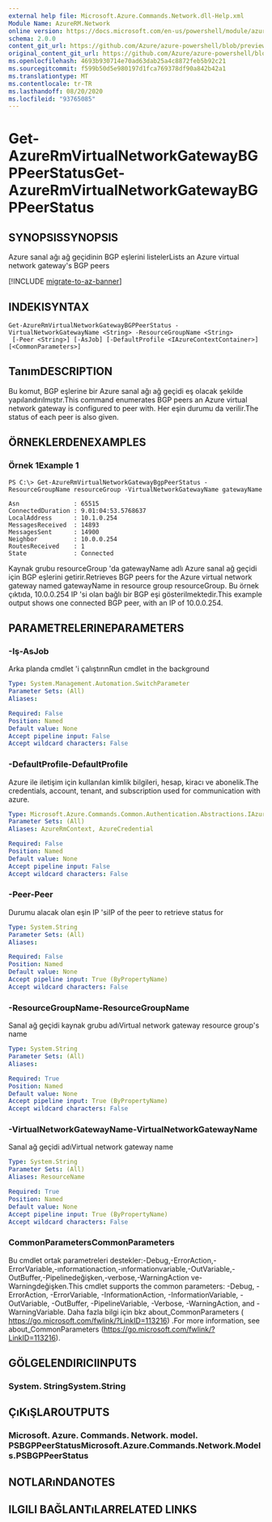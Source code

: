 ```yaml
---
external help file: Microsoft.Azure.Commands.Network.dll-Help.xml
Module Name: AzureRM.Network
online version: https://docs.microsoft.com/en-us/powershell/module/azurerm.network/get-azurermvirtualnetworkgatewaybgppeerstatus
schema: 2.0.0
content_git_url: https://github.com/Azure/azure-powershell/blob/preview/src/ResourceManager/Network/Commands.Network/help/Get-AzureRmVirtualNetworkGatewayBGPPeerStatus.md
original_content_git_url: https://github.com/Azure/azure-powershell/blob/preview/src/ResourceManager/Network/Commands.Network/help/Get-AzureRmVirtualNetworkGatewayBGPPeerStatus.md
ms.openlocfilehash: 4693b930714e70ad63dab25a4c8872feb5b92c21
ms.sourcegitcommit: f599b50d5e980197d1fca769378df90a842b42a1
ms.translationtype: MT
ms.contentlocale: tr-TR
ms.lasthandoff: 08/20/2020
ms.locfileid: "93765085"
---
```

# <span data-ttu-id="99fda-101">Get-AzureRmVirtualNetworkGatewayBGPPeerStatus</span><span class="sxs-lookup"><span data-stu-id="99fda-101">Get-AzureRmVirtualNetworkGatewayBGPPeerStatus</span></span>

## <span data-ttu-id="99fda-102">SYNOPSIS</span><span class="sxs-lookup"><span data-stu-id="99fda-102">SYNOPSIS</span></span>
<span data-ttu-id="99fda-103">Azure sanal ağı ağ geçidinin BGP eşlerini listeler</span><span class="sxs-lookup"><span data-stu-id="99fda-103">Lists an Azure virtual network gateway's BGP peers</span></span>

[!INCLUDE [migrate-to-az-banner](../../includes/migrate-to-az-banner.md)]

## <span data-ttu-id="99fda-104">INDEKI</span><span class="sxs-lookup"><span data-stu-id="99fda-104">SYNTAX</span></span>

```
Get-AzureRmVirtualNetworkGatewayBGPPeerStatus -VirtualNetworkGatewayName <String> -ResourceGroupName <String>
 [-Peer <String>] [-AsJob] [-DefaultProfile <IAzureContextContainer>] [<CommonParameters>]
```

## <span data-ttu-id="99fda-105">Tanım</span><span class="sxs-lookup"><span data-stu-id="99fda-105">DESCRIPTION</span></span>
<span data-ttu-id="99fda-106">Bu komut, BGP eşlerine bir Azure sanal ağı ağ geçidi eş olacak şekilde yapılandırılmıştır.</span><span class="sxs-lookup"><span data-stu-id="99fda-106">This command enumerates BGP peers an Azure virtual network gateway is configured to peer with.</span></span> <span data-ttu-id="99fda-107">Her eşin durumu da verilir.</span><span class="sxs-lookup"><span data-stu-id="99fda-107">The status of each peer is also given.</span></span>

## <span data-ttu-id="99fda-108">ÖRNEKLERDEN</span><span class="sxs-lookup"><span data-stu-id="99fda-108">EXAMPLES</span></span>

### <span data-ttu-id="99fda-109">Örnek 1</span><span class="sxs-lookup"><span data-stu-id="99fda-109">Example 1</span></span>
```
PS C:\> Get-AzureRmVirtualNetworkGatewayBgpPeerStatus -ResourceGroupName resourceGroup -VirtualNetworkGatewayName gatewayName

Asn               : 65515
ConnectedDuration : 9.01:04:53.5768637
LocalAddress      : 10.1.0.254
MessagesReceived  : 14893
MessagesSent      : 14900
Neighbor          : 10.0.0.254
RoutesReceived    : 1
State             : Connected
```

<span data-ttu-id="99fda-110">Kaynak grubu resourceGroup 'da gatewayName adlı Azure sanal ağ geçidi için BGP eşlerini getirir.</span><span class="sxs-lookup"><span data-stu-id="99fda-110">Retrieves BGP peers for the Azure virtual network gateway named gatewayName in resource group resourceGroup.</span></span>
<span data-ttu-id="99fda-111">Bu örnek çıktıda, 10.0.0.254 IP 'si olan bağlı bir BGP eşi gösterilmektedir.</span><span class="sxs-lookup"><span data-stu-id="99fda-111">This example output shows one connected BGP peer, with an IP of 10.0.0.254.</span></span>

## <span data-ttu-id="99fda-112">PARAMETRELERINE</span><span class="sxs-lookup"><span data-stu-id="99fda-112">PARAMETERS</span></span>

### <span data-ttu-id="99fda-113">-Iş</span><span class="sxs-lookup"><span data-stu-id="99fda-113">-AsJob</span></span>
<span data-ttu-id="99fda-114">Arka planda cmdlet 'i çalıştırın</span><span class="sxs-lookup"><span data-stu-id="99fda-114">Run cmdlet in the background</span></span>

```yaml
Type: System.Management.Automation.SwitchParameter
Parameter Sets: (All)
Aliases:

Required: False
Position: Named
Default value: None
Accept pipeline input: False
Accept wildcard characters: False
```

### <span data-ttu-id="99fda-115">-DefaultProfile</span><span class="sxs-lookup"><span data-stu-id="99fda-115">-DefaultProfile</span></span>
<span data-ttu-id="99fda-116">Azure ile iletişim için kullanılan kimlik bilgileri, hesap, kiracı ve abonelik.</span><span class="sxs-lookup"><span data-stu-id="99fda-116">The credentials, account, tenant, and subscription used for communication with azure.</span></span>

```yaml
Type: Microsoft.Azure.Commands.Common.Authentication.Abstractions.IAzureContextContainer
Parameter Sets: (All)
Aliases: AzureRmContext, AzureCredential

Required: False
Position: Named
Default value: None
Accept pipeline input: False
Accept wildcard characters: False
```

### <span data-ttu-id="99fda-117">-Peer</span><span class="sxs-lookup"><span data-stu-id="99fda-117">-Peer</span></span>
<span data-ttu-id="99fda-118">Durumu alacak olan eşin IP 'si</span><span class="sxs-lookup"><span data-stu-id="99fda-118">IP of the peer to retrieve status for</span></span>

```yaml
Type: System.String
Parameter Sets: (All)
Aliases:

Required: False
Position: Named
Default value: None
Accept pipeline input: True (ByPropertyName)
Accept wildcard characters: False
```

### <span data-ttu-id="99fda-119">-ResourceGroupName</span><span class="sxs-lookup"><span data-stu-id="99fda-119">-ResourceGroupName</span></span>
<span data-ttu-id="99fda-120">Sanal ağ geçidi kaynak grubu adı</span><span class="sxs-lookup"><span data-stu-id="99fda-120">Virtual network gateway resource group's name</span></span>

```yaml
Type: System.String
Parameter Sets: (All)
Aliases:

Required: True
Position: Named
Default value: None
Accept pipeline input: True (ByPropertyName)
Accept wildcard characters: False
```

### <span data-ttu-id="99fda-121">-VirtualNetworkGatewayName</span><span class="sxs-lookup"><span data-stu-id="99fda-121">-VirtualNetworkGatewayName</span></span>
<span data-ttu-id="99fda-122">Sanal ağ geçidi adı</span><span class="sxs-lookup"><span data-stu-id="99fda-122">Virtual network gateway name</span></span>

```yaml
Type: System.String
Parameter Sets: (All)
Aliases: ResourceName

Required: True
Position: Named
Default value: None
Accept pipeline input: True (ByPropertyName)
Accept wildcard characters: False
```

### <span data-ttu-id="99fda-123">CommonParameters</span><span class="sxs-lookup"><span data-stu-id="99fda-123">CommonParameters</span></span>
<span data-ttu-id="99fda-124">Bu cmdlet ortak parametreleri destekler:-Debug,-ErrorAction,-ErrorVariable,-ınformationaction,-ınformationvariable,-OutVariable,-OutBuffer,-Pipelinedeğişken,-verbose,-WarningAction ve-Warningdeğişken.</span><span class="sxs-lookup"><span data-stu-id="99fda-124">This cmdlet supports the common parameters: -Debug, -ErrorAction, -ErrorVariable, -InformationAction, -InformationVariable, -OutVariable, -OutBuffer, -PipelineVariable, -Verbose, -WarningAction, and -WarningVariable.</span></span> <span data-ttu-id="99fda-125">Daha fazla bilgi için bkz about_CommonParameters ( https://go.microsoft.com/fwlink/?LinkID=113216) .</span><span class="sxs-lookup"><span data-stu-id="99fda-125">For more information, see about_CommonParameters (https://go.microsoft.com/fwlink/?LinkID=113216).</span></span>

## <span data-ttu-id="99fda-126">GÖLGELENDIRICI</span><span class="sxs-lookup"><span data-stu-id="99fda-126">INPUTS</span></span>

### <span data-ttu-id="99fda-127">System. String</span><span class="sxs-lookup"><span data-stu-id="99fda-127">System.String</span></span>

## <span data-ttu-id="99fda-128">ÇıKıŞLAR</span><span class="sxs-lookup"><span data-stu-id="99fda-128">OUTPUTS</span></span>

### <span data-ttu-id="99fda-129">Microsoft. Azure. Commands. Network. model. PSBGPPeerStatus</span><span class="sxs-lookup"><span data-stu-id="99fda-129">Microsoft.Azure.Commands.Network.Models.PSBGPPeerStatus</span></span>

## <span data-ttu-id="99fda-130">NOTLARıNDA</span><span class="sxs-lookup"><span data-stu-id="99fda-130">NOTES</span></span>

## <span data-ttu-id="99fda-131">ILGILI BAĞLANTıLAR</span><span class="sxs-lookup"><span data-stu-id="99fda-131">RELATED LINKS</span></span>
